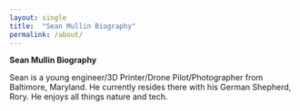```yaml
---
layout: single
title:  "Sean Mullin Biography"
permalink: /about/
---
```


**Sean Mullin Biography**

Sean is a young engineer/3D Printer/Drone Pilot/Photographer from Baltimore, Maryland. He currently resides there with his German Shepherd, Rory. He enjoys all things nature and tech.